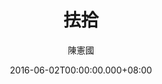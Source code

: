 ---
issue: 175
title: 抾拾
author: 陳憲國
date: 2016-06-02T00:00:00.000+08:00
topic: 懷想
difficulty: 1
wikidata: Q98095545
wikidata_link: https://www.wikidata.org/wiki/Q98095545
author_wikidata_link: https://www.wikidata.org/wiki/Q98096340
author_wikidata: Q98096340
---